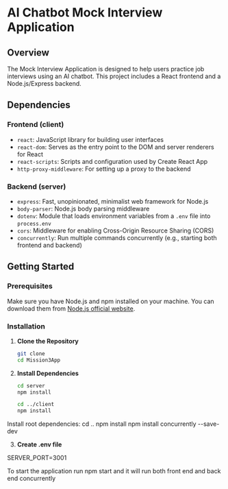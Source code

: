# AI Chatbot Mock Interview Application

## Overview
The Mock Interview Application is designed to help users practice job interviews using an AI chatbot. This project includes a React frontend and a Node.js/Express backend.


## Dependencies

### Frontend (client)
- `react`: JavaScript library for building user interfaces
- `react-dom`: Serves as the entry point to the DOM and server renderers for React
- `react-scripts`: Scripts and configuration used by Create React App
- `http-proxy-middleware`: For setting up a proxy to the backend

### Backend (server)
- `express`: Fast, unopinionated, minimalist web framework for Node.js
- `body-parser`: Node.js body parsing middleware
- `dotenv`: Module that loads environment variables from a `.env` file into `process.env`
- `cors`: Middleware for enabling Cross-Origin Resource Sharing (CORS)
- `concurrently`: Run multiple commands concurrently (e.g., starting both frontend and backend)

## Getting Started

### Prerequisites
Make sure you have Node.js and npm installed on your machine. You can download them from [Node.js official website](https://nodejs.org/).

### Installation
1. **Clone the Repository**
   ```bash
   git clone 
   cd Mission3App

2. **Install Dependencies**
    ```bash
    cd server
    npm install

    cd ../client
    npm install

Install root dependencies:
    cd ..
    npm install
    npm install concurrently --save-dev

3. **Create .env file**

SERVER_PORT=3001


To start the application run npm start and it will run both front end and back end concurrently 